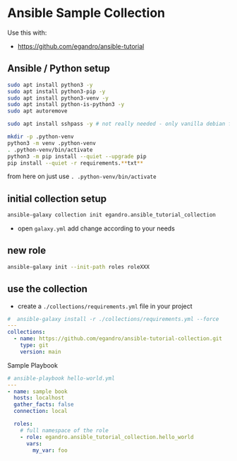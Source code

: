 # Ansible Sample Collection

Use this with:

- <https://github.com/egandro/ansible-tutorial>

## Ansible / Python setup

```bash
sudo apt install python3 -y
sudo apt install python3-pip -y
sudo apt install python3-venv -y
sudo apt install python-is-python3 -y
sudo apt autoremove

sudo apt install sshpass -y # not really needed - only vanilla debian from iso needs this

mkdir -p .python-venv
python3 -m venv .python-venv
. .python-venv/bin/activate
python3 -m pip install --quiet --upgrade pip
pip install --quiet -r requirements.**txt**
```

from here on just use `. .python-venv/bin/activate`

## initial collection setup

```bash
ansible-galaxy collection init egandro.ansible_tutorial_collection
```

- open `galaxy.yml` add change according to your needs

## new role

```bash
ansible-galaxy init --init-path roles roleXXX
```

## use the collection

- create a `./collections/requirements.yml` file in your project

```yml
#  ansible-galaxy install -r ./collections/requirements.yml --force
---
collections:
  - name: https://github.com/egandro/ansible-tutorial-collection.git
    type: git
    version: main
```

Sample Playbook

```yml
# ansible-playbook hello-world.yml
---
- name: sample book
  hosts: localhost
  gather_facts: false
  connection: local

  roles:
    # full namespace of the role
    - role: egandro.ansible_tutorial_collection.hello_world
      vars:
        my_var: foo
```
